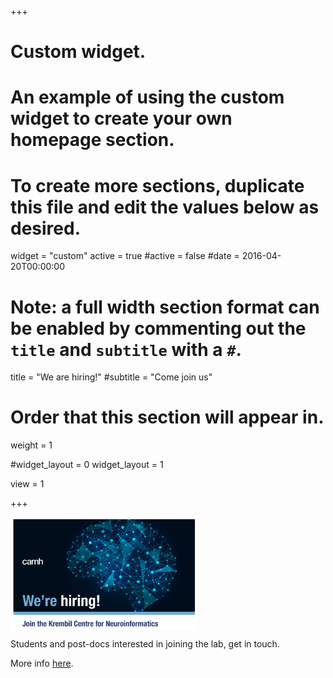 +++
# Custom widget.
# An example of using the custom widget to create your own homepage section.
# To create more sections, duplicate this file and edit the values below as desired.
widget = "custom"
active = true
#active = false
#date = 2016-04-20T00:00:00

# Note: a full width section format can be enabled by commenting out the `title` and `subtitle` with a `#`.
title = "We are hiring!"
#subtitle = "Come join us"

# Order that this section will appear in.
weight = 1

#widget_layout = 0
widget_layout = 1


view = 1


+++


<img src="/img/KCNI_WereHiring.jpg" align="center" margin="15px 15px 15px 15px" width="300" />

Students and post-docs interested in joining the lab, get in touch. 

More info [here](/positions).








